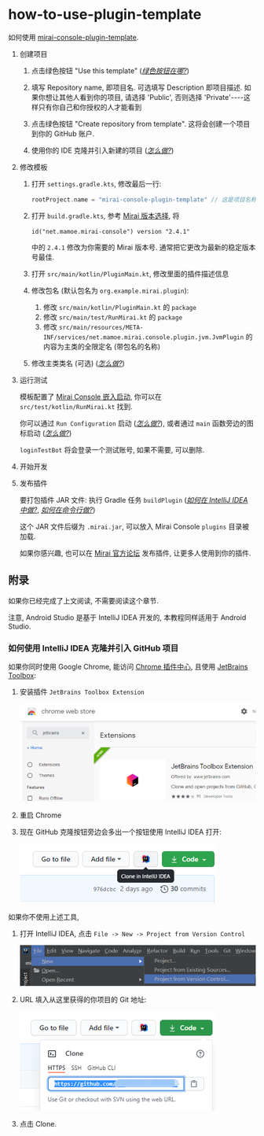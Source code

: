 # how-to-use-plugin-template

如何使用 [mirai-console-plugin-template](https://github.com/project-mirai/mirai-console-plugin-template).

1. 创建项目
   1. 点击绿色按钮 "Use this template" (*[绿色按钮在哪?](.github/WhereIsTheGreenButton.png)*)

   2. 填写 Repository name, 即项目名. 可选填写 Description 即项目描述.
      如果你想让其他人看到你的项目, 请选择 'Public', 否则选择 'Private'----这样只有你自己和你授权的人才能看到

   3. 点击绿色按钮 "Create repository from template". 这将会创建一个项目到你的 GitHub 账户.

   4. 使用你的 IDE 克隆并引入新建的项目 (*[怎么做?](#如何使用-intellij-idea-克隆并引入-github-项目)*)

2. 修改模板
   1. 打开 `settings.gradle.kts`, 修改最后一行:
      ```kotlin
      rootProject.name = "mirai-console-plugin-template" // 这是项目名称, 修改为你自己的.
      ```

   2. 打开 `build.gradle.kts`, 参考 [Mirai 版本选择](https://github.com/mamoe/mirai/blob/dev/docs/ConfiguringProjects.md), 将
      ```
      id("net.mamoe.mirai-console") version "2.4.1"
      ```
      中的 `2.4.1` 修改为你需要的 Mirai 版本号. 通常把它更改为最新的稳定版本号最佳.

   3. 打开 `src/main/kotlin/PluginMain.kt`, 修改里面的插件描述信息
   4. 修改包名 (默认包名为 `org.example.mirai.plugin`):
      1. 修改 `src/main/kotlin/PluginMain.kt` 的 `package`
      2. 修改 `src/main/test/RunMirai.kt` 的 `package`
      3. 修改 `src/main/resources/META-INF/services/net.mamoe.mirai.console.plugin.jvm.JvmPlugin` 的内容为主类的全限定名 (带包名的名称)
   5. 修改主类类名 (可选) (*[怎么做?](.github/HowToRename.png)*)

3. 运行测试

   模板配置了 [Mirai Console 嵌入启动][嵌入启动], 你可以在 `src/test/kotlin/RunMirai.kt` 找到.

   你可以通过 `Run Configuration` 启动 (*[怎么做?](.github/HowToUseRunConfiguration.png)*), 或者通过 `main` 函数旁边的图标启动 (*[怎么做?](.github/HowToRunViaGutter.png)*)

   `loginTestBot` 将会登录一个测试账号, 如果不需要, 可以删除.

4. 开始开发

5. 发布插件

   要打包插件 JAR 文件: 执行 Gradle 任务 `buildPlugin` (*[如何在 IntelliJ IDEA 中做?](.github/HowToRunBuildPluginInIDEA.png)*, *[如何在命令行做?](.github/HowToRunBuildPluginInCommandLine.png)*)

   这个 JAR 文件后缀为 `.mirai.jar`, 可以放入 Mirai Console `plugins` 目录被加载.

   如果你感兴趣, 也可以在 [Mirai 官方论坛](https://mirai.mamoe.net/category/6/%E9%A1%B9%E7%9B%AE%E5%8F%91%E5%B8%83) 发布插件, 让更多人使用到你的插件.


[嵌入启动]: https://github.com/mamoe/mirai-console/blob/master/docs/Run.md#%E5%B5%8C%E5%85%A5%E5%BA%94%E7%94%A8%E5%90%AF%E5%8A%A8%E5%AE%9E%E9%AA%8C%E6%80%A7

## 附录

如果你已经完成了上文阅读, 不需要阅读这个章节.

注意, Android Studio 是基于 IntelliJ IDEA 开发的, 本教程同样适用于 Android Studio.

### 如何使用 IntelliJ IDEA 克隆并引入 GitHub 项目

如果你同时使用 Google Chrome, 能访问 [Chrome 插件中心](https://chrome.google.com/webstore/category/extensions?hl=en), 且使用 [JetBrains Toolbox](https://www.jetbrains.com/toolbox-app/):
1. 安装插件 `JetBrains Toolbox Extension`

   ![image](.github/image.png)

2. 重启 Chrome

4. 现在 GitHub 克隆按钮旁边会多出一个按钮使用 IntelliJ IDEA 打开:

   ![image_1](.github/image_1.png)


如果你不使用上述工具,
1. 打开 IntelliJ IDEA, 点击 `File -> New -> Project from Version Control`

   ![image_2](.github/image_2.png)

2. URL 填入从这里获得的你项目的 Git 地址:

   ![image_3](.github/image_3.png)

3. 点击 Clone.
